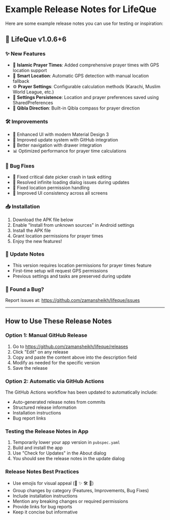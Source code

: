 # Example Release Notes for LifeQue

Here are some example release notes you can use for testing or inspiration:

## 🚀 LifeQue v1.0.6+6

### ✨ New Features
- 🕌 **Islamic Prayer Times**: Added comprehensive prayer times with GPS location support
- 📍 **Smart Location**: Automatic GPS detection with manual location fallback
- ⚙️ **Prayer Settings**: Configurable calculation methods (Karachi, Muslim World League, etc.)
- 💾 **Settings Persistence**: Location and prayer preferences saved using SharedPreferences
- 🧭 **Qibla Direction**: Built-in Qibla compass for prayer direction

### 🛠️ Improvements
- 📱 Enhanced UI with modern Material Design 3
- 🔄 Improved update system with GitHub integration
- 🎯 Better navigation with drawer integration
- 📊 Optimized performance for prayer time calculations

### 🐛 Bug Fixes
- 📅 Fixed critical date picker crash in task editing
- 🔄 Resolved infinite loading dialog issues during updates
- 📍 Fixed location permission handling
- 🎨 Improved UI consistency across all screens

### 📥 Installation
1. Download the APK file below
2. Enable "Install from unknown sources" in Android settings
3. Install the APK file
4. Grant location permissions for prayer times
5. Enjoy the new features!

### 🔄 Update Notes
- This version requires location permissions for prayer times feature
- First-time setup will request GPS permissions
- Previous settings and tasks are preserved during update

### 🐛 Found a Bug?
Report issues at: https://github.com/zamansheikh/lifeque/issues

---

## How to Use These Release Notes

### Option 1: Manual GitHub Release
1. Go to https://github.com/zamansheikh/lifeque/releases
2. Click "Edit" on any release
3. Copy and paste the content above into the description field
4. Modify as needed for the specific version
5. Save the release

### Option 2: Automatic via GitHub Actions
The GitHub Actions workflow has been updated to automatically include:
- Auto-generated release notes from commits
- Structured release information
- Installation instructions
- Bug report links

### Testing the Release Notes in App
1. Temporarily lower your app version in `pubspec.yaml`
2. Build and install the app
3. Use "Check for Updates" in the About dialog
4. You should see the release notes in the update dialog

### Release Notes Best Practices
- Use emojis for visual appeal (🚀 ✨ 🛠️ 🐛)
- Group changes by category (Features, Improvements, Bug Fixes)
- Include installation instructions
- Mention any breaking changes or required permissions
- Provide links for bug reports
- Keep it concise but informative
